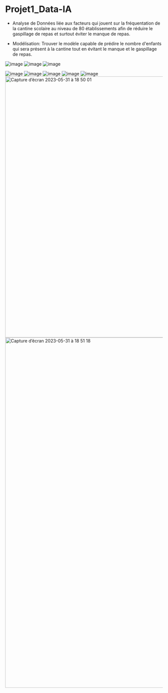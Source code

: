 # Projet1_Data-IA
- Analyse de Données liée aux facteurs qui jouent sur la fréquentation de la cantine scolaire au niveau de 80 établissements afin de réduire le gaspillage de repas et surtout éviter le manque de repas.

- Modélisation: Trouver le modèle capable de prédire le nombre d'enfants qui sera présent à la cantine tout en évitant le manque et le gaspillage de repas.


![image](https://github.com/Faithgg/Projet1_Data-IA/assets/121299370/43ae7f09-8f32-46db-9e2b-aab538d2e0c1)
![image](https://github.com/Faithgg/Projet1_Data-IA/assets/121299370/6d20da5e-8c69-4312-8143-2a0684bedcc9)
![image](https://github.com/Faithgg/Projet1_Data-IA/assets/121299370/f2f5bb4d-2840-4b02-af2e-a1f68f1920ea)


![image](https://github.com/Faithgg/Projet1_Data-IA/assets/121299370/d7d1cbc3-74f3-40ba-a78f-1fceb6d31c54)
![image](https://github.com/Faithgg/Projet1_Data-IA/assets/121299370/00557fa6-e63c-432a-8e77-b80f697df983)
![image](https://github.com/Faithgg/Projet1_Data-IA/assets/121299370/ec66f84f-b407-49aa-87f9-8f2c8b068c77)
![image](https://github.com/Faithgg/Projet1_Data-IA/assets/121299370/b1f57494-a043-4c0f-87a7-0914d5de683f)
![image](https://github.com/Faithgg/Projet1_Data-IA/assets/121299370/a94b8ec9-3c79-4a77-af3a-3e378e7b3759)
<img width="832" alt="Capture d’écran 2023-05-31 à 18 50 01" src="https://github.com/Faithgg/Projet1_Data-IA/assets/121299370/08973c1d-f7f8-4ae3-8c9c-1a4905aa937c">
<img width="1116" alt="Capture d’écran 2023-05-31 à 18 51 18" src="https://github.com/Faithgg/Projet1_Data-IA/assets/121299370/e5f375c5-ff84-433b-8709-7ec23358fa1f">
